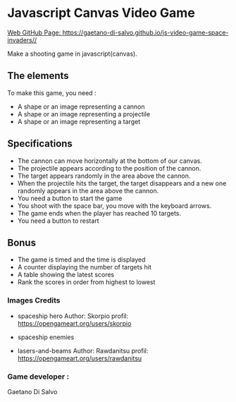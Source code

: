 # Javascript Canvas Video Game

[Web GitHub Page: https://gaetano-di-salvo.github.io/js-video-game-space-invaders// ](https://gaetano-di-salvo.github.io/js-video-game-space-invaders/)


Make a shooting game in javascript(canvas).

## The elements

To make this game, you need :

- A shape or an image representing a cannon
- A shape or an image representing a projectile
- A shape or an image representing a target

## Specifications

- The cannon can move horizontally at the bottom of our canvas.
- The projectile appears according to the position of the cannon.
- The target appears randomly in the area above the cannon.
- When the projectile hits the target, the target disappears and a new one randomly appears in the area above the cannon.
- You need a button to start the game
- You shoot with the space bar, you move with the keyboard arrows.
- The game ends when the player has reached 10 targets.
- You need a button to restart

## Bonus

- The game is timed and the time is displayed
- A counter displaying the number of targets hit
- A table showing the latest scores
- Rank the scores in order from highest to lowest

### Images Credits
- spaceship hero
 Author: Skorpio
 profil: https://opengameart.org/users/skorpio

- spaceship enemies

- lasers-and-beams
 Author: Rawdanitsu
 profil: https://opengameart.org/users/rawdanitsu


### Game developer :
Gaetano Di Salvo
